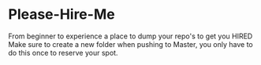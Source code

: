 # Please-Hire-Me
From beginner to experience a place to dump your repo's to get you HIRED
Make sure to create a new folder when pushing to Master, you only have to do this once to reserve your spot.
